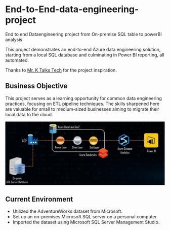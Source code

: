# End-to-End-data-engineering-project
End to end Dataengineering project from On-premise SQL table to powerBI analysis

This project demonstrates an end-to-end Azure data engineering solution, starting from a local SQL database and culminating in Power BI reporting, all automated.

Thanks to [Mr. K Talks Tech](https://www.youtube.com/@mr.ktalkstech) for the project inspiration.

## Business Objective

This project serves as a learning opportunity for common data engineering practices, focusing on ETL pipeline techniques. The skills sharpened here are valuable for small to medium-sized businesses aiming to migrate their local data to the cloud.

![Insert Image](https://github.com/Manjusree-Azure/End-to-End-data-engineering-project/blob/main/Project%20Architecture.png)

## Current Environment





- Utilized the AdventureWorks dataset from Microsoft.
- Set up an on-premises Microsoft SQL server on a personal computer.
- Imported the dataset using Microsoft SQL Server Management Studio.


